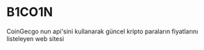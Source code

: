 # B1CO1N
CoinGecgo nun api'sini kullanarak güncel kripto paraların fiyatlarını listeleyen web sitesi
